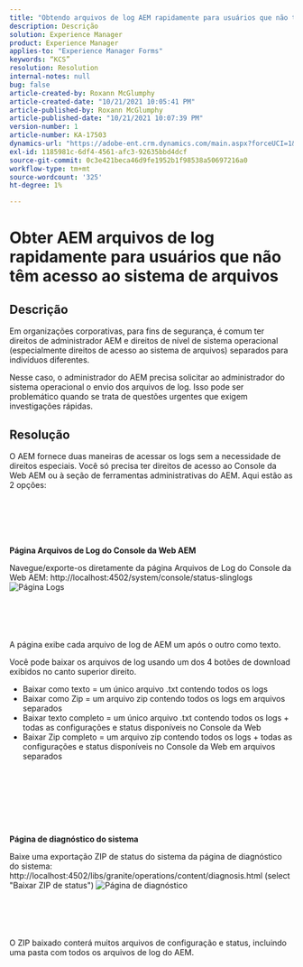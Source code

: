```yaml
---
title: "Obtendo arquivos de log AEM rapidamente para usuários que não têm acesso ao sistema de arquivos"
description: Descrição
solution: Experience Manager
product: Experience Manager
applies-to: "Experience Manager Forms"
keywords: “KCS”
resolution: Resolution
internal-notes: null
bug: false
article-created-by: Roxann McGlumphy
article-created-date: "10/21/2021 10:05:41 PM"
article-published-by: Roxann McGlumphy
article-published-date: "10/21/2021 10:07:39 PM"
version-number: 1
article-number: KA-17503
dynamics-url: "https://adobe-ent.crm.dynamics.com/main.aspx?forceUCI=1&pagetype=entityrecord&etn=knowledgearticle&id=3fcd1d03-bb32-ec11-b6e5-000d3a5ba97a"
exl-id: 1185981c-6df4-4561-afc3-92635bbd4dcf
source-git-commit: 0c3e421beca46d9fe1952b1f98538a50697216a0
workflow-type: tm+mt
source-wordcount: '325'
ht-degree: 1%

---
```


# Obter AEM arquivos de log rapidamente para usuários que não têm acesso ao sistema de arquivos

## Descrição


Em organizações corporativas, para fins de segurança, é comum ter direitos de administrador AEM e direitos de nível de sistema operacional (especialmente direitos de acesso ao sistema de arquivos) separados para indivíduos diferentes.

Nesse caso, o administrador do AEM precisa solicitar ao administrador do sistema operacional o envio dos arquivos de log. Isso pode ser problemático quando se trata de questões urgentes que exigem investigações rápidas.


## Resolução


O AEM fornece duas maneiras de acessar os logs sem a necessidade de direitos especiais. Você só precisa ter direitos de acesso ao Console da Web AEM ou à seção de ferramentas administrativas do AEM. Aqui estão as 2 opções:
<br><br><br><br> <br><br>


<b>Página Arquivos de Log do Console da Web AEM</b>

Navegue/exporte-os diretamente da página Arquivos de Log do Console da Web AEM: http://localhost:4502/system/console/status-slinglogs
![Página Logs](https://helpx.adobe.com/aem-forms/kb/getting-log-files-directly-from-aem/jcr%3acontent/main-pars/image.img.png/Capture1.PNG "Página Logs")<br><br><br><br> <br><br>
A página exibe cada arquivo de log de AEM um após o outro como texto.

Você pode baixar os arquivos de log usando um dos 4 botões de download exibidos no canto superior direito.

- Baixar como texto = um único arquivo .txt contendo todos os logs
- Baixar como Zip = um arquivo zip contendo todos os logs em arquivos separados
- Baixar texto completo = um único arquivo .txt contendo todos os logs + todas as configurações e status disponíveis no Console da Web
- Baixar Zip completo = um arquivo zip contendo todos os logs + todas as configurações e status disponíveis no Console da Web em arquivos separados

<br><br><br><br> <br><br>


<b>Página de diagnóstico do sistema</b>

Baixe uma exportação ZIP de status do sistema da página de diagnóstico do sistema: http://localhost:4502/libs/granite/operations/content/diagnosis.html (select &quot;Baixar ZIP de status&quot;)
![Página de diagnóstico](https://helpx.adobe.com/aem-forms/kb/getting-log-files-directly-from-aem/jcr%3acontent/main-pars/image_0.img.png/Capture2.PNG "Página de diagnóstico")<br><br><br><br> <br><br>
O ZIP baixado conterá muitos arquivos de configuração e status, incluindo uma pasta com todos os arquivos de log do AEM.
